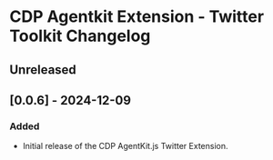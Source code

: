 # CDP Agentkit Extension - Twitter Toolkit Changelog

## Unreleased

## [0.0.6] - 2024-12-09

### Added

- Initial release of the CDP AgentKit.js Twitter Extension.
